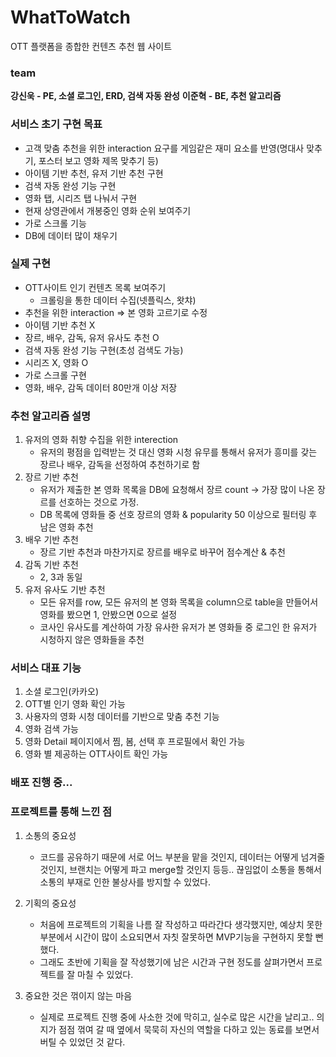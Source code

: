 # WhatToWatch

OTT 플랫폼을 종합한 컨텐츠 추천 웹 사이트

### team

**강신욱 - PE, 소셜 로그인, ERD, 검색 자동 완성**
**이준혁 - BE, 추천 알고리즘**

### 서비스 초기 구현 목표
- 고객 맞춤 추천을 위한 interaction 요구를 게임같은 재미 요소를 반영(명대사 맞추기, 포스터 보고 영화 제목 맞추기 등)
- 아이템 기반 추천, 유저 기반 추천 구현
- 검색 자동 완성 기능 구현
- 영화 탭, 시리즈 탭 나눠서 구현
- 현재 상영관에서 개봉중인 영화 순위 보여주기
- 가로 스크롤 기능
- DB에 데이터 많이 채우기


### 실제 구현
- OTT사이트 인기 컨텐츠 목록 보여주기
    - 크롤링을 통한 데이터 수집(넷플릭스, 왓챠)
- 추천을 위한 interaction => 본 영화 고르기로 수정
- 아이템 기반 추천 X
- 장르, 배우, 감독, 유저 유사도 추천 O
- 검색 자동 완성 기능 구현(초성 검색도 가능)
- 시리즈 X, 영화 O
- 가로 스크롤 구현
- 영화, 배우, 감독 데이터 80만개 이상 저장


### 추천 알고리즘 설명

1. 유저의 영화 취향 수집을 위한 interection
    - 유저의 평점을 입력받는 것 대신 영화 시청 유무를 통해서 유저가 흥미를 갖는 장르나 배우, 감독을 선정하여 추천하기로 함
2. 장르 기반 추천
    - 유저가 제출한 본 영화 목록을 DB에 요청해서 장르 count -> 가장 많이 나온 장르를 선호하는 것으로 가정.
    - DB 목록에 영화들 중 선호 장르의 영화 & popularity 50 이상으로 필터링 후 남은 영화 추천
3. 배우 기반 추천
    - 장르 기반 추천과 마찬가지로 장르를 배우로 바꾸어 점수계산 & 추천
4. 감독 기반 추천
    - 2, 3과 동일
5. 유저 유사도 기반 추천
    - 모든 유저를 row, 모든 유저의 본 영화 목록을 column으로 table을 만들어서 영화를 봤으면 1, 안봤으면 0으로 설정
    - 코사인 유사도를 계산하여 가장 유사한 유저가 본 영화들 중 로그인 한 유저가 시청하지 않은 영화들을 추천

### 서비스 대표 기능
1. 소셜 로그인(카카오)
2. OTT별 인기 영화 확인 가능
3. 사용자의 영화 시청 데이터를 기반으로 맞춤 추천 기능
4. 영화 검색 가능
5. 영화 Detail 페이지에서 찜, 봄, 선택 후 프로필에서 확인 가능
6. 영화 별 제공하는 OTT사이트 확인 가능


### 배포 진행 중...

### 프로젝트를 통해 느낀 점

1. 소통의 중요성
    - 코드를 공유하기 때문에 서로 어느 부분을 맡을 것인지, 데이터는 어떻게 넘겨줄 것인지, 브랜치는 어떻게 파고 merge할 것인지 등등.. 끊임없이 소통을 통해서 소통의 부재로 인한 불상사를 방지할 수 있었다.

2. 기획의 중요성
    - 처음에 프로젝트의 기획을 나름 잘 작성하고 따라간다 생각했지만, 예상치 못한 부분에서 시간이 많이 소요되면서 자칫 잘못하면 MVP기능을 구현하지 못할 뻔 했다.
    - 그래도 초반에 기획을 잘 작성했기에 남은 시간과 구현 정도를 살펴가면서 프로젝트를 잘 마칠 수 있었다.

3. 중요한 것은 꺾이지 않는 마음
    - 실제로 프로젝트 진행 중에 사소한 것에 막히고, 실수로 많은 시간을 날리고.. 의지가 점점 꺾여 갈 때 옆에서 묵묵히 자신의 역할을 다하고 있는 동료를 보면서 버틸 수 있었던 것 같다. 